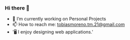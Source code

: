 ### Hi there 👋


<!-- **TobiasMoreno/TobiasMoreno** is a ✨ _special_ ✨ repository because its `README.md` (this file) appears on your GitHub profile. -->

- 🔭 I’m currently working on Personal Projects
- 📫 How to reach me: tobiasmoreno.tm.21@gmail.com
- '🖥 I enjoy designing web applications.'


<!-- const profileData = {
  aboutMe: [
    '👨‍💻 I am a Full-stack web developer @Awesome.',
    '📚 Fond of technical, business, self-help and travel books, and more.',
    '🚀 I thrive on collaborating, organizing, and working with peers.',
    "🍀 I'm on my way to realizing my second dream, having accomplished the first.",
    '⌚ I do a bit of watchmaking.',
    '🖥 I enjoy designing web applications.',
    '🙇🏻‍♂️ Currently learning TypeScript, Angular and DSA.',
    '🌟 Besides web development in general, I specialize in optimizing development workflows,
        enforcing coding and programming standards, and advocating for adherence to best
        practices to ensure clean and professional codebases.'
  ],
  futureLearningGoals: [
    '🥖 French.',
    '🐦 Swift.',
    '🤖 Kotlin.',
    '🎤 Give technical and soft skills talks.',
    '🏂 Snowboarding.'
  ]
}; -->